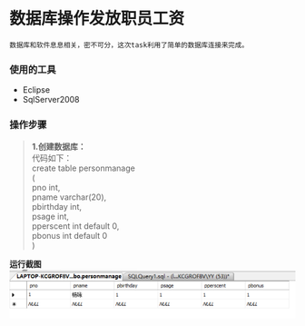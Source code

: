    数据库操作发放职员工资
 ========================
    数据库和软件息息相关，密不可分，这次task利用了简单的数据库连接来完成。
### 使用的工具
* Eclipse
* SqlServer2008
### 操作步骤
> **1.创建数据库：**<br>
      代码如下：<br>
		create table personmanage<br>
                (<br>
                        pno			int,<br>
                        pname		varchar(20),<br>
                        pbirthday	int,<br>
                        psage		int,<br>
                        pperscent	int default 0,<br>
                        pbonus		int default 0<br>
                 )      
      
**运行截图**
<img src="https://github.com/FindADog/Java-Task/blob/master/image/%E6%95%B0%E6%8D%AE%E5%BA%93.PNG"/>
